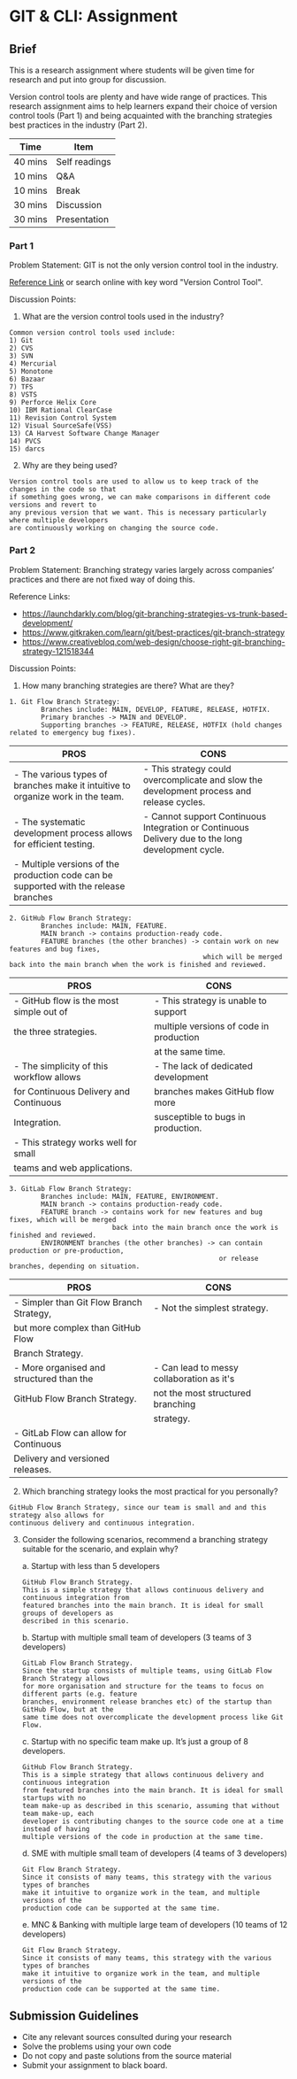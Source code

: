 # GIT & CLI: Assignment

## Brief 

This is a research assignment where students will be given time for research and put into group for discussion.

Version control tools are plenty and have wide range of practices. This research assignment aims to help learners expand their choice of version control tools (Part 1) and being acquainted with the branching strategies best practices in the industry (Part 2).

| Time    | Item          |
|---------|---------------|
| 40 mins | Self readings |
| 10 mins | Q&A           |
| 10 mins | Break         |
| 30 mins | Discussion    |
| 30 mins | Presentation  |

### Part 1

Problem Statement: GIT is not the only version control tool in the industry. 

[Reference Link](https://www.softwaretestinghelp.com/version-control-software/) or search online with key word "Version Control Tool".

Discussion Points:

1. What are the version control tools used in the industry?
```
Common version control tools used include:
1) Git
2) CVS
3) SVN
4) Mercurial
5) Monotone
6) Bazaar
7) TFS
8) VSTS
9) Perforce Helix Core 
10) IBM Rational ClearCase
11) Revision Control System 
12) Visual SourceSafe(VSS) 
13) CA Harvest Software Change Manager
14) PVCS 
15) darcs 
```
2. Why are they being used?
```
Version control tools are used to allow us to keep track of the changes in the code so that 
if something goes wrong, we can make comparisons in different code versions and revert to 
any previous version that we want. This is necessary particularly where multiple developers 
are continuously working on changing the source code.
```
### Part 2

Problem Statement: Branching strategy varies largely across companies’ practices and there are not fixed way of doing this.

Reference Links:
- https://launchdarkly.com/blog/git-branching-strategies-vs-trunk-based-development/
- https://www.gitkraken.com/learn/git/best-practices/git-branch-strategy 
- https://www.creativebloq.com/web-design/choose-right-git-branching-strategy-121518344

Discussion Points:

1. How many branching strategies are there? What are they?
```
1. Git Flow Branch Strategy:
        Branches include: MAIN, DEVELOP, FEATURE, RELEASE, HOTFIX.
        Primary branches -> MAIN and DEVELOP.
        Supporting branches -> FEATURE, RELEASE, HOTFIX (hold changes related to emergency bug fixes).
```

| PROS                                                     | CONS                                       |
|----------------------------------------------------------|--------------------------------------------|
| - The various types of branches make it intuitive to organize work in the team.| - This strategy could overcomplicate and slow the development process and release cycles.|
| - The systematic development process allows for efficient testing.| - Cannot support Continuous Integration or Continuous Delivery due to the long development cycle.|
| - Multiple versions of the production code can be supported with the release branches|                                            |

```
2. GitHub Flow Branch Strategy:
        Branches include: MAIN, FEATURE.
        MAIN branch -> contains production-ready code.
        FEATURE branches (the other branches) -> contain work on new features and bug fixes, 
                                                 which will be merged back into the main branch when the work is finished and reviewed.
```

| PROS                                     | CONS                                       |
|------------------------------------------|--------------------------------------------|
| - GitHub flow is the most simple out of  | - This strategy is unable to support       |
|   the three strategies.                  |   multiple versions of code in production  |
|                                          |   at the same time.                        |
| - The simplicity of this workflow allows | - The lack of dedicated development        |
|   for Continuous Delivery and Continuous |   branches makes GitHub flow more          |
|   Integration.                           |   susceptible to bugs in production.       |
| - This strategy works well for small     |                                            |
|   teams and web applications.            |                                            |

```
3. GitLab Flow Branch Strategy:
        Branches include: MAIN, FEATURE, ENVIRONMENT.
        MAIN branch -> contains production-ready code.
        FEATURE branch -> contains work for new features and bug fixes, which will be merged 
                          back into the main branch once the work is finished and reviewed.
        ENVIRONMENT branches (the other branches) -> can contain production or pre-production,
                                                     or release branches, depending on situation.
```

| PROS                                     | CONS                                       |
|------------------------------------------|--------------------------------------------|
| - Simpler than Git Flow Branch Strategy, | - Not the simplest strategy.               |
|   but more complex than GitHub Flow      |                                            |
|   Branch Strategy.                       |                                            |
| - More organised and structured than the | - Can lead to messy collaboration as it's  |
|   GitHub Flow Branch Strategy.           |   not the most structured branching        |
|                                          |   strategy.                                |
| - GitLab Flow can allow for Continuous   |                                            |
|   Delivery and versioned releases.       |                                            |


2. Which branching strategy looks the most practical for you personally?
```
GitHub Flow Branch Strategy, since our team is small and and this strategy also allows for
continuous delivery and continuous integration.
```

3. Consider the following scenarios, recommend a branching strategy suitable for the scenario, and explain why?

    a. Startup with less than 5 developers
    ```
    GitHub Flow Branch Strategy.
    This is a simple strategy that allows continuous delivery and continuous integration from 
    featured branches into the main branch. It is ideal for small groups of developers as 
    described in this scenario.
    ```
    b. Startup with multiple small team of developers (3 teams of 3 developers)
    ```
    GitLab Flow Branch Strategy.
    Since the startup consists of multiple teams, using GitLab Flow Branch Strategy allows 
    for more organisation and structure for the teams to focus on different parts (e.g. feature
    branches, environment release branches etc) of the startup than GitHub Flow, but at the 
    same time does not overcomplicate the development process like Git Flow.
    ```
    c. Startup with no specific team make up. It’s just a group of 8 developers.
    ```
    GitHub Flow Branch Strategy.
    This is a simple strategy that allows continuous delivery and continuous integration 
    from featured branches into the main branch. It is ideal for small startups with no 
    team make-up as described in this scenario, assuming that without team make-up, each 
    developer is contributing changes to the source code one at a time instead of having 
    multiple versions of the code in production at the same time.
    ```
    d. SME with multiple small team of developers (4 teams of 3 developers)
    ```
    Git Flow Branch Strategy.
    Since it consists of many teams, this strategy with the various types of branches 
    make it intuitive to organize work in the team, and multiple versions of the 
    production code can be supported at the same time.
    ```
    e. MNC & Banking with multiple large team of developers (10 teams of 12 developers)
    ```
    Git Flow Branch Strategy.
    Since it consists of many teams, this strategy with the various types of branches 
    make it intuitive to organize work in the team, and multiple versions of the 
    production code can be supported at the same time.
    ```

## Submission Guidelines

- Cite any relevant sources consulted during your research
- Solve the problems using your own code
- Do not copy and paste solutions from the source material
- Submit your assignment to black board.
